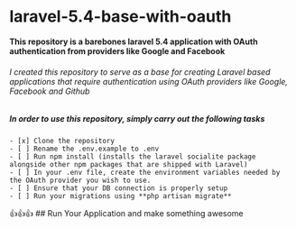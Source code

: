 # laravel-5.4-base-with-oauth
**This repository is a barebones laravel 5.4 application with OAuth authentication from providers like 
Google and Facebook**

###### I created this repository to serve as a base for creating Laravel based applications that require authentication using OAuth providers like Google, Facebook and Github

##### In order to use this repository, simply carry out the following tasks
    - [x] Clone the repository
    - [ ] Rename the .env.example to .env
    - [ ] Run npm install (installs the laravel socialite package alongside other npm packages that are shipped with Laravel)
    - [ ] In your .env file, create the environment variables needed by the OAuth provider you wish to use.
    - [ ] Ensure that your DB connection is properly setup
    - [ ] Run your migrations using **php artisan migrate**
    
:thumbsup::thumbsup::thumbsup: ## Run Your Application and make something awesome


